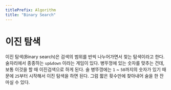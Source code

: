 ```yaml
---
titlePrefix: Algorithm
title: "Binary Search"
---
```


# 이진 탐색

이진 탐색(Binary search)은 검색의 범위를 반씩 나누어가면서 찾는 탐색이라고 한다. 술자리에서 종종하는 `up&down` 이라는 게임이 있다. 병뚜껑에 있는 숫자를 맞추는 건데, 보통 이것을 할 때 이진검색으로 하게 된다. 술 병뚜껑에는 `1` ~ `50`까지의 숫자가 있기 때문에 `25`부터 시작해서 이진 탐색을 하면 된다. 그럼 짧은 횟수만에 찾아내어 술을 한 잔 마실 수 있다.
